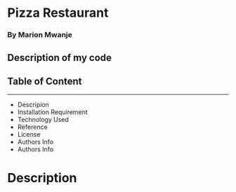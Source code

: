# **Pizza Restaurant**

### **By Marion Mwanje**

## **Description of my code**

## **Table of Content**

---

- Descripion
- Installation Requirement
- Technology Used
- Reference
- License
- Authors Info
- Authors Info


# **Description**